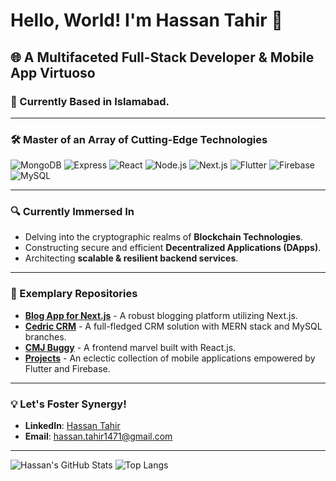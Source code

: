 # Hello, World! I'm Hassan Tahir 👋

## 🌐 A Multifaceted Full-Stack Developer & Mobile App Virtuoso

### 📍 Currently Based in Islamabad.

---

### 🛠️ Master of an Array of Cutting-Edge Technologies
![MongoDB](https://img.shields.io/badge/-MongoDB-4EA94B?style=for-the-badge&logo=mongodb&logoColor=white)
![Express](https://img.shields.io/badge/-Express-000000?style=for-the-badge&logo=express&logoColor=white)
![React](https://img.shields.io/badge/-React-61DAFB?style=for-the-badge&logo=react&logoColor=white)
![Node.js](https://img.shields.io/badge/-Node.js-339933?style=for-the-badge&logo=node.js&logoColor=white)
![Next.js](https://img.shields.io/badge/-Next.js-000000?style=for-the-badge&logo=next.js&logoColor=white)
![Flutter](https://img.shields.io/badge/-Flutter-02569B?style=for-the-badge&logo=flutter&logoColor=white)
![Firebase](https://img.shields.io/badge/-Firebase-FFCA28?style=for-the-badge&logo=firebase&logoColor=white)
![MySQL](https://img.shields.io/badge/-MySQL-4479A1?style=for-the-badge&logo=mysql&logoColor=white)

---

### 🔍 Currently Immersed In
- Delving into the cryptographic realms of **Blockchain Technologies**.
- Constructing secure and efficient **Decentralized Applications (DApps)**.
- Architecting **scalable & resilient backend services**.

---

### 🎯 Exemplary Repositories
- **[Blog App for Next.js](https://github.com/Hassant147/blog-app-for-next.js)** - A robust blogging platform utilizing Next.js.
- **[Cedric CRM](https://github.com/Hassant147/Cedric-CRM)** - A full-fledged CRM solution with MERN stack and MySQL branches.
- **[CMJ Buggy](https://github.com/Hassant147/CMJ-buggy)** - A frontend marvel built with React.js.
- **[Projects](https://github.com/Hassant147/Projects)** - An eclectic collection of mobile applications empowered by Flutter and Firebase.

---

### 💡 Let's Foster Synergy!
- **LinkedIn**: [Hassan Tahir](https://www.linkedin.com/in/hassan-tahir-8576b2203/)
- **Email**: hassan.tahir1471@gmail.com
<!--- **Portfolio**: [Portfolio Link](#)
- **Blog**: [Blog Link](#)
- **Resume**: [Resume Link](#) -->

---

![Hassan's GitHub Stats](https://github-readme-stats.vercel.app/api?username=Hassant147&show_icons=true&hide_border=true)
![Top Langs](https://github-readme-stats.vercel.app/api/top-langs/?username=Hassant147&layout=compact)

